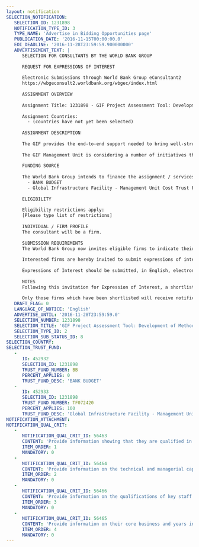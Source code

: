 ```yaml
---
layout: notification
SELECTION_NOTIFICATION: 
   SELECTION_ID: 1231898
   NOTIFICATION_TYPE_ID: 3
   TYPE_NAME: 'Advertise in Bidding Opportunities page'
   PUBLICATION_DATE: '2016-11-15T00:00:00.0'
   EOI_DEADLINE: '2016-11-28T23:59:59.900000000'
   ADVERTISEMENT_TEXT: |
      SELECTION FOR CONSULTANTS BY THE WORLD BANK GROUP
      
      REQUEST FOR EXPRESSIONS OF INTEREST
      
      Electronic Submissions through World Bank Group eConsultant2
      https://wbgeconsult2.worldbank.org/wbgec/index.html
      
      ASSIGNMENT OVERVIEW
      
      Assignment Title: 1231898 - GIF Project Assessment Tool: Development of Methodology and Implementation of Pilot
      
      Assignment Countries:
        - (countries have not yet been selected)
      
      ASSIGNMENT DESCRIPTION
      
      The GIF provides the end-to-end support needed to bring well-structured and bankable infrastructure projects to market with a focus on achieving structures that enable participation by a wide range of private investors, while providing sustainable and inclusive infrastructure in a way that achieves value for money. 
      
      The GIF Management Unit is considering a number of initiatives that could complement its project preparation and structuring activities. One initiative is the development of an assessment tool to review the adequacy and quality of the preparation of individual projects. The GIF has developed an initial concept for the tool and has determined that its proposed project assessment tool should be accessible and results provided online through a common platform (the International Infrastructure Support System). The GIF is seeking a Consultant to finalize the design, develop the methodology and pilot the project assessment tool.
      
      FUNDING SOURCE
      
      The World Bank Group intends to finance the assignment / services described below under the following:
        - BANK BUDGET
        - Global Infrastructure Facility - Management Unit Cost Trust Fund
      
      ELIGIBILITY
      
      Eligibility restrictions apply:
      [Please type list of restrictions]
      
      INDIVIDUAL / FIRM PROFILE
      The consultant will be a firm. 
      
      SUBMISSION REQUIREMENTS
      The World Bank Group now invites eligible firms to indicate their interest in providing the services.  Interested firms must provide information indicating that they are qualified to perform the services (brochures, description of similar assignments, experience in similar conditions, availability of appropriate skills among staff, etc. for firms; CV and cover letter for individuals).  Please note that the total size of all attachments should be less than 5MB.  Consultants may associate to enhance their qualifications.
      
      Interested firms are hereby invited to submit expressions of interest. There is a strict page limit of 35 pages (excluding annexes) on all expressions of interest. 
      
      Expressions of Interest should be submitted, in English, electronically through World Bank Group eConsultant2 (https://wbgeconsult2.worldbank.org/wbgec/index.html)
      
      NOTES
      Following this invitation for Expression of Interest, a shortlist of qualified firms will be formally invited to submit proposals. Shortlisting and selection will be subject to the availability of funding.
      
      Only those firms which have been shortlisted will receive notification. No debrief will be provided to firms which have not been shortlisted.
   DRAFT_FLAG: 0
   LANGUAGE_OF_NOTICE: 'English'
   ADVERTISE_UNTIL: '2016-11-28T23:59:59.0'
   SELECTION_NUMBER: 1231898
   SELECTION_TITLE: 'GIF Project Assessment Tool: Development of Methodology and Implementation of Pilot'
   SELECTION_TYPE_ID: 2
   SELECTION_SUB_STATUS_ID: 8
SELECTION_COUNTRY: 
SELECTION_TRUST_FUND: 
   - 
      ID: 452932
      SELECTION_ID: 1231898
      TRUST_FUND_NUMBER: BB
      PERCENT_APPLIES: 0
      TRUST_FUND_DESC: 'BANK BUDGET'
   - 
      ID: 452933
      SELECTION_ID: 1231898
      TRUST_FUND_NUMBER: TF072420
      PERCENT_APPLIES: 100
      TRUST_FUND_DESC: 'Global Infrastructure Facility - Management Unit Cost Trust Fund'
NOTIFICATION_ATTACHMENT: 
NOTIFICATION_QUAL_CRIT: 
   - 
      NOTIFICATION_QUAL_CRIT_ID: 56463
      CONTENT: 'Provide information showing that they are qualified in the field of the assignment.'
      ITEM_ORDER: 1
      MANDATORY: 0
   - 
      NOTIFICATION_QUAL_CRIT_ID: 56464
      CONTENT: 'Provide information on the technical and managerial capabilities of the firm.'
      ITEM_ORDER: 2
      MANDATORY: 0
   - 
      NOTIFICATION_QUAL_CRIT_ID: 56466
      CONTENT: 'Provide information on the qualifications of key staff.'
      ITEM_ORDER: 3
      MANDATORY: 0
   - 
      NOTIFICATION_QUAL_CRIT_ID: 56465
      CONTENT: 'Provide information on their core business and years in business.'
      ITEM_ORDER: 4
      MANDATORY: 0
---
```

